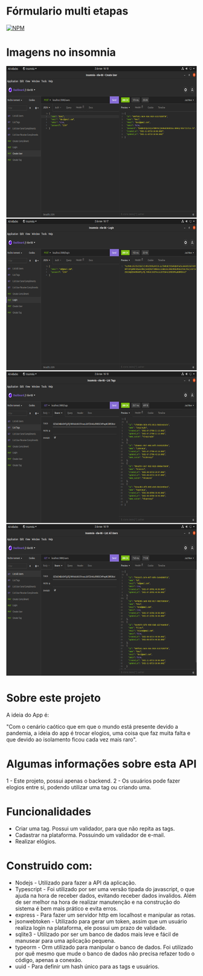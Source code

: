 # Fórmulario multi etapas
[![NPM](https://img.shields.io/npm/l/react)](https://github.com/edgomes-dev/project-node-valoriza/blob/master/LICENSE)

# Imagens no insomnia
<div align="center">
  <img height="400em" src="./src/assets/img-1.png" />
  <img height="400em" src="./src/assets/img-2.png" />
  <img height="400em" src="./src/assets/img-3.png" />
  <img height="400em" src="./src/assets/img-4.png" />
</div>

# Sobre este  projeto
A ideia do App é:

"Com o cenário caótico que em que o mundo está presente devido a pandemia, a ideia do app é trocar elogios, uma coisa que faz muita falta e que devido ao isolamento ficou cada vez mais raro".

# Algumas informações sobre esta API

1 - Este projeto, possui apenas o backend.
2 - Os usuários pode fazer elogios entre si, podendo utilizar uma tag ou criando uma.

# Funcionalidades

* Criar uma tag. Possui um validador, para que não repita as tags.
* Cadastrar na plataforma. Possuindo um validador de e-mail.
* Realizar elógios.

# Construido com:
* Nodejs - Utilizado para fazer a API da aplicação.
* Typescript - Foi utilizado por ser uma versão tipada do javascript, o que ajuda na hora de receber dados, evitando receber dados invalidos. Além de ser melhor na hora de realizar manutenção e na construção do sistema é bem mais prático e evita erros.
* express - Para fazer um servidor http em localhost e manipular as rotas.
* jsonwebtoken - Utilizado para gerar um token, assim que um usuário realiza login na plataforma, ele possui um prazo de validade.
* sqlite3 - Utilizado por ser um banco de dados mais leve e fácil de manusear para uma aplicação pequena.
* typeorm - Orm utilizado para manipular o banco de dados. Foi utilizado por quê mesmo que mude o banco de dados não precisa refazer todo o código, apenas a conexão.
* uuid - Para definir um hash único para as tags e usuários.
